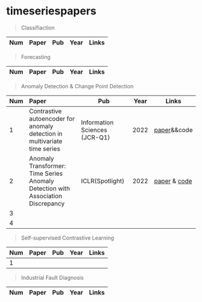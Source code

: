 # timeseriespapers

> Classifiaction

|Num|Paper|Pub|Year|Links|
|----|:----|----|----|----|

> Forecasting

|Num|Paper|Pub|Year|Links|
|----|:----|----|----|----|


> Anomaly Detection & Change Point Detection

|Num|Paper|Pub|Year|Links|
|----|:----|----|----|----|
|1|Contrastive autoencoder for anomaly detection in multivariate time series|Information Sciences (JCR-Q1)|2022|[paper](https://www.sciencedirect.com/science/article/pii/S0020025522008775)&&code|
|2|Anomaly Transformer: Time Series Anomaly Detection with Association Discrepancy|ICLR(Spotlight)| 2022 | [paper](https://arxiv.org/abs/2110.02642) & [code](https://github.com/thuml/Anomaly-Transformer)
|3|||
|4|

> Self-supervised Contrastive Learning

|Num|Paper|Pub|Year|Links|
|----|:----|----|----|----|
|1|||||


> Industrial Fault Diagnosis

|Num|Paper|Pub|Year|Links|
|----|:----|----|----|----|
